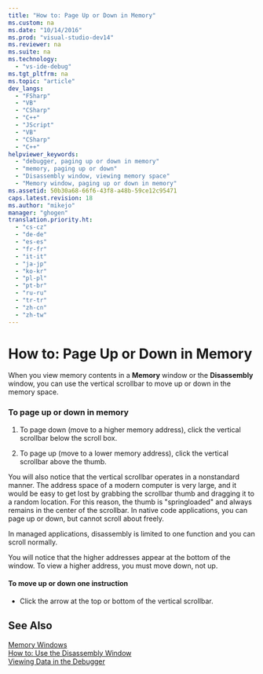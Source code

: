 ```yaml
---
title: "How to: Page Up or Down in Memory"
ms.custom: na
ms.date: "10/14/2016"
ms.prod: "visual-studio-dev14"
ms.reviewer: na
ms.suite: na
ms.technology: 
  - "vs-ide-debug"
ms.tgt_pltfrm: na
ms.topic: "article"
dev_langs: 
  - "FSharp"
  - "VB"
  - "CSharp"
  - "C++"
  - "JScript"
  - "VB"
  - "CSharp"
  - "C++"
helpviewer_keywords: 
  - "debugger, paging up or down in memory"
  - "memory, paging up or down"
  - "Disassembly window, viewing memory space"
  - "Memory window, paging up or down in memory"
ms.assetid: 50b30a68-66f6-43f8-a48b-59ce12c95471
caps.latest.revision: 18
ms.author: "mikejo"
manager: "ghogen"
translation.priority.ht: 
  - "cs-cz"
  - "de-de"
  - "es-es"
  - "fr-fr"
  - "it-it"
  - "ja-jp"
  - "ko-kr"
  - "pl-pl"
  - "pt-br"
  - "ru-ru"
  - "tr-tr"
  - "zh-cn"
  - "zh-tw"
---
```

# How to: Page Up or Down in Memory
When you view memory contents in a **Memory** window or the **Disassembly** window, you can use the vertical scrollbar to move up or down in the memory space.  
  
### To page up or down in memory  
  
1.  To page down (move to a higher memory address), click the vertical scrollbar below the scroll box.  
  
2.  To page up (move to a lower memory address), click the vertical scrollbar above the thumb.  
  
 You will also notice that the vertical scrollbar operates in a nonstandard manner. The address space of a modern computer is very large, and it would be easy to get lost by grabbing the scrollbar thumb and dragging it to a random location. For this reason, the thumb is "springloaded" and always remains in the center of the scrollbar. In native code applications, you can page up or down, but cannot scroll about freely.  
  
 In managed applications, disassembly is limited to one function and you can scroll normally.  
  
 You will notice that the higher addresses appear at the bottom of the window. To view a higher address, you must move down, not up.  
  
#### To move up or down one instruction  
  
-   Click the arrow at the top or bottom of the vertical scrollbar.  
  
## See Also  
 [Memory Windows](../debugger/memory-windows.md)   
 [How to: Use the Disassembly Window](../debugger/how-to--use-the-disassembly-window.md)   
 [Viewing Data in the Debugger](../debugger/viewing-data-in-the-debugger.md)